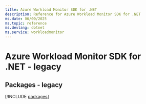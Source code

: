 ```yaml
---
title: Azure Workload Monitor SDK for .NET
description: Reference for Azure Workload Monitor SDK for .NET
ms.date: 06/09/2025
ms.topic: reference
ms.devlang: dotnet
ms.service: workloadmonitor
---
```

# Azure Workload Monitor SDK for .NET - legacy
## Packages - legacy
[!INCLUDE [packages](workload-monitor-index.md)]